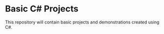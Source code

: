 # Basic C# Projects

This repository will contain basic projects and demonstrations created using C#.